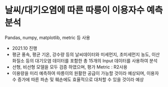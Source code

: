 # 날씨/대기오염에 따른 따릉이 이용자수 예측분석
Pandas, numpy, matplotlib, metric 등 사용
- 2021.10 진행
- 평균 풍속, 평균 기온, 강수량 등의 날씨데이터와 미세먼지, 초미세먼지 농도, 이산화질소 등의 대기오염 데이터를 포함한 총 15개의 Input 데이터를 사용하여 분석
- 선형, 비선형 모델을 모두 검증 하였으며, 평가 Metric : R2사용
- 이용량을 미리 예측하여 따릉이의 원활한 공급이 가능할 것이라 예상되며, 이용자 수 증가에 따른 파손 및 훼손에도 효율적으로 대처할 수 있을 것이라 예상
